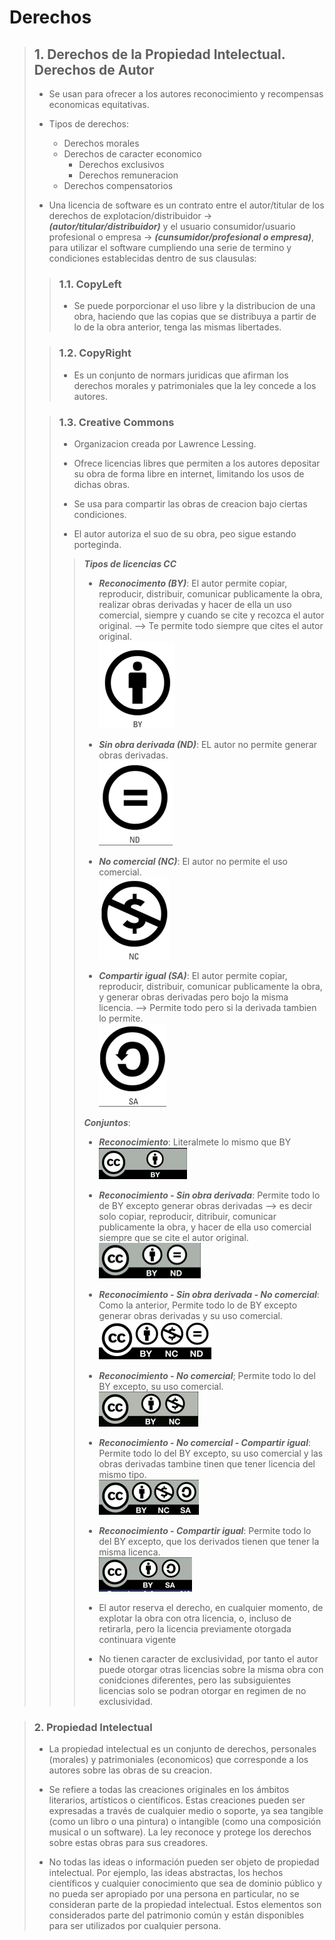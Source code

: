 # Derechos

>
> ## 1. Derechos de la Propiedad Intelectual. Derechos de Autor
>
> * Se usan para ofrecer a los autores reconocimiento y recompensas economicas equitativas.
>
> * Tipos de derechos:
>   * Derechos morales
>   * Derechos de caracter economico
>       * Derechos exclusivos
>       * Derechos remuneracion
>   * Derechos compensatorios
>  
> * Una licencia de software es un contrato entre el autor/titular de los derechos de explotacion/distribuidor -> ***(autor/titular/distribuidor)*** y el usuario consumidor/usuario profesional o empresa -> ***(cunsumidor/profesional o empresa)***, para utilizar el software cumpliendo una serie de termino y condiciones establecidas dentro de sus clausulas: 
>
>
>>
>> ### 1.1. CopyLeft
>>
>> * Se puede porporcionar el uso libre y la distribucion de una obra, haciendo que las copias que se distribuya a partir de lo de la obra anterior, tenga las mismas libertades.
>>
>>
>
>
>>
>> ### 1.2. CopyRight
>>
>> * Es un conjunto de normars juridicas que afirman los derechos morales y patrimoniales que la ley concede a los autores.
>>
>>
>
>
>>
>> ### 1.3. Creative Commons
>>
>> * Organizacion creada por Lawrence Lessing.
>>
>> * Ofrece licencias libres que permiten a los autores depositar su obra de forma libre en internet, limitando los usos de dichas obras.
>>
>> * Se usa para compartir las obras de creacion bajo ciertas condiciones.
>>
>> * El autor autoriza el suo de su obra, peo sigue estando porteginda.
>>
>>
>>>
>>> ***Tipos de licencias CC***
>>>
>>> * ***Reconocimento (BY)***: El autor permite copiar, reproducir, distribuir, comunicar publicamente la obra, realizar obras derivadas y hacer de ella un uso comercial, siempre y cuando se cite y recozca el autor original. --> Te permite todo siempre que cites el autor original.</br>
>>> ![BY](./imgs/by.png)
>>>
>>> * ***Sin obra derivada (ND)***: EL autor no permite generar obras derivadas. </br>
>>> ![ND](./imgs/ND.png)
>>>
>>> * ***No comercial (NC)***: El autor no permite el uso comercial. </br>
>>> ![NC](./imgs/NC.png)
>>>
>>> * ***Compartir igual (SA)***: El autor permite copiar, reproducir, distribuir, comunicar publicamente la obra, y generar obras derivadas pero bojo la misma licencia. --> Permite todo pero si la derivada tambien lo permite. </br>
>>> ![SA](./imgs/SA.png)
>>>
>>> ***Conjuntos***:
>>>
>>> * ***Reconocimiento***: Literalmete lo mismo que BY </br>
>>> ![Reconocimiento](./imgs/reconocimiento.png)
>>>
>>> * ***Reconocimiento - Sin obra derivada***: Permite todo lo de BY excepto generar obras derivadas --> es decir solo copiar, reproducir, ditribuir, comunicar publicamente la obra, y hacer de ella uso comercial siempre que se cite el autor original. </br>
>>> ![Reconocimiento - sin obra derivada](./imgs/reconocimientos-sinObraDerivada.png)
>>>
>>> * ***Reconocimiento - Sin obra derivada - No comercial***: Como la anterior, Permite todo lo de BY excepto generar obras derivadas y su uso comercial. </br>
>>> ![Reconocimiento - sin obra derivada-No comercial](./imgs/reconocimientos-sinObraDerivada-noComercial.png)
>>>
>>> * ***Reconocimiento - No comercial***; Permite todo lo del BY excepto, su uso comercial. </br>
>>> ![Reconocimiento - no comercial](./imgs/reconocimiento-noComercial.png)
>>>
>>> * ***Reconocimiento - No comercial - Compartir igual***: Permite todo lo del BY excepto, su uso comercial y las obras derivadas tambine tinen que tener licencia del mismo tipo. </br>
>>> ![Reconocimeinto - No comercial - Compartir igual](./imgs/reconocimiento-noComercial-comparirIgual.png)
>>>
>>> * ***Reconocimiento - Compartir igual***: Permite todo lo del BY excepto, que los derivados tienen que tener la misma licenca. </br>
>>> ![Reconocimiento - Compartir igual](./imgs/reconocimiento-comparirIgual.png)
>>>
>>>
>>>
>>> * El autor reserva el derecho, en cualquier momento, de explotar la obra con otra licencia, o, incluso de retirarla, pero la licencia previamente otorgada continuara vigente
>>> * No tienen caracter de exclusividad, por tanto el autor puede otorgar otras licencias sobre la misma obra con conidciones diferentes, pero las subsiguientes licencias solo se podran otorgar en regimen de no exclusividad.
>>>
>>>
>>
>>
>
>


>
> ### 2. Propiedad Intelectual
>
> * La propiedad intelectual es un conjunto de derechos, personales (morales) y patrimoniales (economicos) que corresponde a los autores sobre las obras de su creacion.
>
> *  Se refiere a todas las creaciones originales en los ámbitos literarios, artísticos o científicos. Estas creaciones pueden ser expresadas a través de cualquier medio o soporte, ya sea tangible (como un libro o una pintura) o intangible (como una composición musical o un software). La ley reconoce y protege los derechos sobre estas obras para sus creadores.
>
> * No todas las ideas o información pueden ser objeto de propiedad intelectual. Por ejemplo, las ideas abstractas, los hechos científicos y cualquier conocimiento que sea de dominio público y no pueda ser apropiado por una persona en particular, no se consideran parte de la propiedad intelectual. Estos elementos son considerados parte del patrimonio común y están disponibles para ser utilizados por cualquier persona.